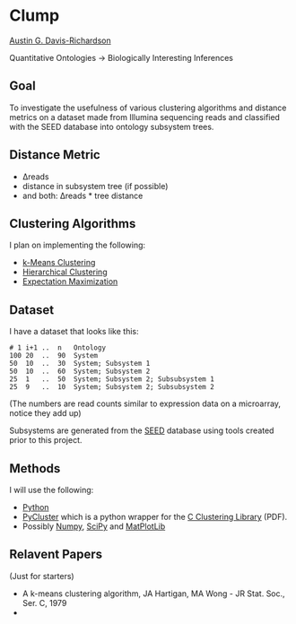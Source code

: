 # Clump

[Austin G. Davis-Richardson](harekrishna@gmail.com)  

Quantitative Ontologies -> Biologically Interesting Inferences

## Goal

To investigate the usefulness of various clustering algorithms and distance
metrics on a dataset made from Illumina sequencing reads and classified with
the SEED database into ontology subsystem trees.

## Distance Metric

  - Δreads
  - distance in subsystem tree (if possible)
  - and both: Δreads * tree distance

## Clustering Algorithms

I plan on implementing the following:

  - [k-Means Clustering][1]
  - [Hierarchical Clustering][2]
  - [Expectation Maximization][3]

## Dataset

I have a dataset that looks like this:

    # 1	i+1	..	n	Ontology
    100	20	..	90	System
    50	10	..	30	System; Subsystem 1
    50	10	..	60	System; Subsystem 2
    25	1	..	50	System; Subsystem 2; Subsubsystem 1
    25	9	..	10	System; Subsystem 2; Subsubsystem 2

(The numbers are read counts similar to expression data on a microarray,
notice they add up)

Subsystems are generated from the [SEED][4] database
using tools created prior to this project.

## Methods

I will use the following:

  - [Python][5]
  - [PyCluster][6] which is a python wrapper for the
    [C Clustering Library][7] (PDF).
  - Possibly [Numpy][8], [SciPy][10] and [MatPlotLib][9]
  
## Relavent Papers

(Just for starters)

  -  A k-means clustering algorithm, JA Hartigan, MA Wong - JR Stat. Soc., Ser. C, 1979
  - 
  
[1]: http://en.wikipedia.org/wiki/K-means_clustering
[2]: http://en.wikipedia.org/wiki/Hierarchical_clustering
[3]: http://en.wikipedia.org/wiki/Expectation-maximization_algorithm
[4]: http://www.theseed.org
[5]: http://www.python.org
[6]: http://pypi.python.org/pypi/Pycluster
[7]: http://bonsai.hgc.jp/~mdehoon/software/cluster/cluster.pdf
[8]: http://numpy.scipy.org
[9]: http://matplotlib.sourceforge.net/
[10]: http://www.scipy.org